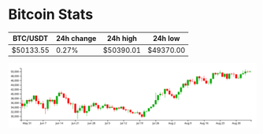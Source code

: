 # Bitcoin Stats

BTC/USDT|24h change|24h high|24h low|
|---|---|---|---|
|$50133.55|0.27%|$50390.01|$49370.00|

<img src="./chart.svg">
